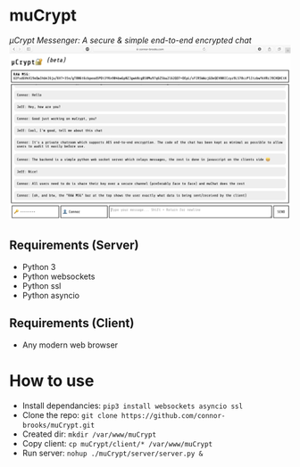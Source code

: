 # muCrypt
*μCrypt Messenger: A secure & simple end-to-end encrypted chat*
![screenshot](screenshot.png)

## Requirements (Server)
* Python 3
* Python websockets
* Python ssl
* Python asyncio

## Requirements (Client)
* Any modern web browser

# How to use
* Install dependancies: `pip3 install websockets asyncio ssl`
* Clone the repo: `git clone https://github.com/connor-brooks/muCrypt.git`
* Created dir: `mkdir /var/www/muCrypt`
* Copy client: `cp muCrypt/client/* /var/www/muCrypt`
* Run server: `nohup ./muCrypt/server/server.py &`
